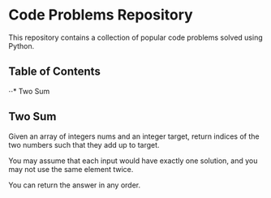 # Code Problems Repository

This repository contains a collection of popular code problems solved using Python.

## Table of Contents

⋅⋅* Two Sum

## Two Sum

Given an array of integers nums and an integer target, return indices of the two numbers such that they add up to target.

You may assume that each input would have exactly one solution, and you may not use the same element twice.

You can return the answer in any order.
